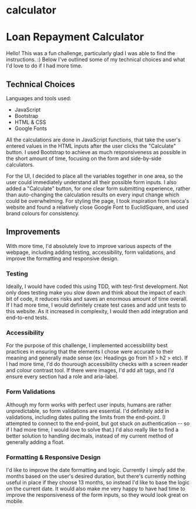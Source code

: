 # calculator
<h1>Loan Repayment Calculator</h1>

Hello! This was a fun challenge, particularly glad I was able to find the instructions. :) 
Below I've outlined some of my technical choices and what I'd love to do if I had more time.


<h2>Technical Choices</h2>

Languages and tools used: 
<ul>
  <li>JavaScript</li>
  <li>Bootstrap</li>
  <li>HTML & CSS</li>
  <li>Google Fonts</li>
</ul>

All the calculations are done in JavaScript functions, that take the user's entered values 
in the HTML inputs after the user clicks the "Calculate" button. I used Bootstrap to 
achieve as much responsiveness as possible in the short amount of time, focusing on the 
form and side-by-side calculators. 

For the UI, I decided to place all the variables together in one area, so the user could 
immediately understand all their possible form inputs. I also added a "Calculate" button, 
for one clear form submitting experience, rather than auto-changing the calculation results 
on every input change which could be overwhelming. For styling the page, I took inspiration 
from iwoca's website and found a relatively close Google Font to EuclidSquare, and used 
brand colours for consistency.


<h2>Improvements</h2>

With more time, I'd absolutely love to improve various aspects of the webpage, including 
adding testing, accessibility, form validations, and improve the formatting and responsive design.

<h3>Testing</h3>

Ideally, I would have coded this using TDD, with test-first development. Not only does testing make 
you slow down and think about the impact of each bit of code, it reduces risks and saves an enormous 
amount of time overall. If I had more time, I would definitely create test cases and add unit tests 
to this website. As it increased in complexity, I would then add integration and end-to-end tests.

<h3>Accessibility</h3>

For the purpose of this challenge, I implemented accessiblility best practices in ensuring that the 
elements I chose were accurate to their meaning and generally made sense (ex: Headings go from h1 > h2 > etc). 
If I had more time, I'd do thourough accessibility checks with a screen reader and colour contrast tool. 
If there were images, I'd add alt tags, and  I'd ensure every section had a role and aria-label. 

<h3>Form Validations</h3>

Although my form works with perfect user inputs, humans are rather unpredictable, so form validations 
are essential. I'd definitely add in validations, including dates pulling the limits from the end-point. 
(I attempted to connect to the end-point, but got stuck on authentication -- so if I had more time, 
I would love to solve that.) I'd also really like to find a better solution to handling decimals, instead of 
my current method of generally adding a float.

<h3>Formatting & Responsive Design</h3>

I'd like to improve the date formatting and logic. Currently I simply add the months based on the user's desired duration,
but there's currently nothing useful in place if they choose 13 months, so instead I'd like to base the logic on the current date. It would also make me very happy to have had time to improve the responsiveness of the form inputs, so they would look great on mobile.
